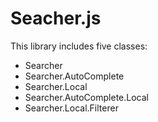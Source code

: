 # Seacher.js

This library includes five classes:

- Searcher
- Searcher.AutoComplete
- Searcher.Local
- Searcher.AutoComplete.Local
- Searcher.Local.Filterer
